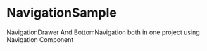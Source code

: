 # NavigationSample
NavigationDrawer And BottomNavigation both in one project using Navigation Component

